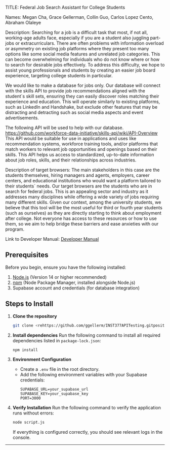 TITLE: Federal Job Search Assistant for College Students 

Names: Megan Cha, Grace Gellerman, Collin Guo, Carlos Lopez Cento, Abraham Olaleye

Description: 
Searching for a job is a difficult task that most, if not all, working-age adults face, especially if you are a student also juggling part-jobs or extracurriculars. 
There are often problems with information overload or asymmetry on existing job platforms where they present too many options like some social media features and unrelated job categories. 
This can become overwhelming for individuals who do not know where or how to search for desirable jobs effectively. 
To address this difficulty, we hope to assist young professionals and students by creating an easier job board experience, targeting college students in particular. 

We would like to make a database for jobs only. Our database will connect with the skills API to provide job recommendations aligned with the student`s skill sets, ensuring they can easily discover roles matching their experience and education. 
This will operate similarly to existing platforms, such as LinkedIn and Handshake, but exclude other features that may be distracting and detracting such as social media aspects and event advertisements.

The following API will be used to help with our database. 
https://github.com/workforce-data-initiative/skills-api/wiki/API-Overview
This API would be suitable for use in applications and uses like recommendation systems, workforce training tools, and/or platforms that match workers to relevant job opportunities and openings based on their skills. 
This API helps us access to standardized, up-to-date information about job roles, skills, and their relationships across industries. 

Description of target browsers:
The main stakeholders in this case are the students themselves, hiring managers and agents, employers, career centers, and educational institutions who would want a platform tailored to their students` needs. 
Our target browsers are the students who are in search for federal jobs. 
This is an appealing sector and industry as it addresses many disciplines while offering a wide variety of jobs requiring many different skills.
Given our context, among the university students, we believe that this tool will be the most useful for third or fourth year students (such as ourselves) as they are directly starting to think about employment after college.
Not everyone has access to these resources or how to use them, so we aim to help bridge these barriers and ease anxieties with our program.

Link to Developer Manual: 
<a href="/Users/abrahamolaleye/Documents/GitHub/INST377APITesting/README.MD">Developer Manual</a>

## Prerequisites
Before you begin, ensure you have the following installed:

1. [Node.js](https://nodejs.org/) (Version 14 or higher recommended)
2. [npm](https://www.npmjs.com/) (Node Package Manager, installed alongside Node.js)
3. Supabase account and credentials (for database integration)

## Steps to Install

1. **Clone the repository**
   ```bash
   git clone <rehttps://github.com/ggellerm/INST377APITesting.gitpository-url>
   
   ```

2. **Install dependencies**
   Run the following command to install all required dependencies listed in `package-lock.json`:
   ```bash
   npm install
   ```

3. **Environment Configuration**
   - Create a `.env` file in the root directory.
   - Add the following environment variables with your Supabase credentials:
     ```env
     SUPABASE_URL=your_supabase_url
     SUPABASE_KEY=your_supabase_key
     PORT=3000
     ```

4. **Verify Installation**
   Run the following command to verify the application runs without errors:
   ```bash
   node script.js
   ```
   If everything is configured correctly, you should see relevant logs in the console.

---




[README.MD]: EADME.M